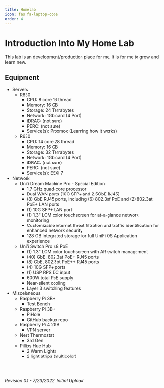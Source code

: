 ```yaml
---
title: Homelab
icon: fas fa-laptop-code
order: 4
---
```


# Introduction Into My Home Lab
This lab is an development/production place for me. It is for me to grow and learn new.

## Equipment
- Servers
    - R630
        - CPU: 8 core 16 thread
        - Memory: 16 GB
        - Storage: 24 Terrabytes
        - Network: 1Gb card (4 Port)
        - iDRAC: (not sure)
        - PERC: (not sure)
        - Service(s): Proxmox (Learning how it works)
    - R630
        - CPU: 14 core 28 thread
        - Memory: 16 GB
        - Storage: 32 Terrabytes
        - Network: 1Gb card (4 Port)
        - iDRAC: (not sure)
        - PERC: (not sure)
        - Service(s): ESXi 7
- Network
    - Unifi Dream Machine Pro - Special Edition
        - 1.7 GHz quad-core processor
        - Dual WAN ports (10G SFP+ and 2.5GbE RJ45)
        - (8) GbE RJ45 ports, including (6) 802.3af PoE and (2) 802.3at PoE+ LAN ports
        - (1) 10G SFP+ LAN port
        - (1) 1.3" LCM color touchscreen for at-a-glance network monitoring
        - Customizable internet threat filtration and traffic identification for enhanced network security
        - 128 GB integrated storage for full UniFi OS Application experience
    - Unifi Switch Pro 48 PoE
        - (1) 1.3" LCM color touchscreen with AR switch management
        - (40) GbE, 802.3at PoE+ RJ45 ports
        - (8) GbE, 802.3bt PoE++ RJ45 ports
        - (4) 10G SFP+ ports
        - (1) USP RPS DC input
        - 600W total PoE supply
        - Near-silent cooling
        - Layer 3 switching features
- Miscelaneous
    - Raspberry Pi 3B+
        - Test Bench
    - Raspberry Pi 3B+
        - PiHole
        - GitHub backup repo
    - Raspberry Pi 4 2GB
        - VPN server
    - Nest Thermostat
        - 3rd Gen
    - Pillips Hue Hub
        - 2 Warm Lights
        - 2 light strips (multicolor)

<br>
<br>

_Revision 0.1 - 7/23/2022: Initial Upload_
<br>